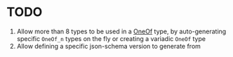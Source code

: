 # TODO

1. Allow more than 8 types to be used in a [OneOf](src/types/OneOf.ts) type, by auto-generating specific `OneOf_n` types on the fly or creating a variadic `OneOf` type
2. Allow defining a specific json-schema version to generate from